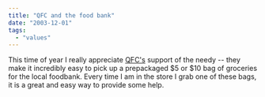 ```yaml
---
title: "QFC and the food bank"
date: "2003-12-01"
tags: 
  - "values"
---
```


This time of year I really appreciate [QFC's](http://www.qfconline.com/ "Quality Food Centers (QFC)") support of the needy -- they make it incredibly easy to pick up a prepackaged $5 or $10 bag of groceries for the local foodbank. Every time I am in the store I grab one of these bags, it is a great and easy way to provide some help.
